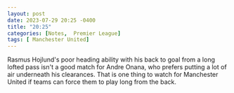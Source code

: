 ```yaml
---
layout: post
date: 2023-07-29 20:25 -0400
title: "20:25"
categories: [Notes,  Premier League]
tags: [ Manchester United]
---
```


Rasmus Hojlund's poor heading ability with his back to goal from a long lofted pass isn't a good match for Andre Onana, who prefers putting a lot of air underneath his clearances. That is one thing to watch for Manchester United if teams can force them to play long from the back.



